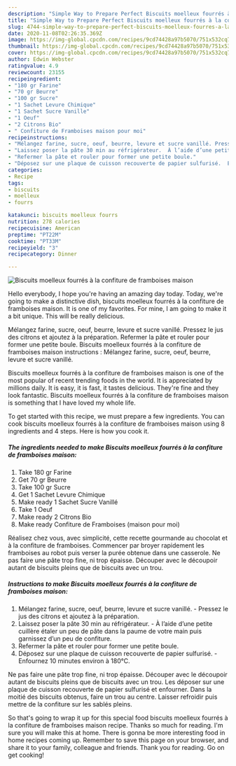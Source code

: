 ```yaml
---
description: "Simple Way to Prepare Perfect Biscuits moelleux fourrés à la confiture de framboises maison"
title: "Simple Way to Prepare Perfect Biscuits moelleux fourrés à la confiture de framboises maison"
slug: 4744-simple-way-to-prepare-perfect-biscuits-moelleux-fourres-a-la-confiture-de-framboises-maison
date: 2020-11-08T02:26:35.369Z
image: https://img-global.cpcdn.com/recipes/9cd74428a97b5070/751x532cq70/biscuits-moelleux-fourres-a-la-confiture-de-framboises-maison-photo-principale-de-la-recette.jpg
thumbnail: https://img-global.cpcdn.com/recipes/9cd74428a97b5070/751x532cq70/biscuits-moelleux-fourres-a-la-confiture-de-framboises-maison-photo-principale-de-la-recette.jpg
cover: https://img-global.cpcdn.com/recipes/9cd74428a97b5070/751x532cq70/biscuits-moelleux-fourres-a-la-confiture-de-framboises-maison-photo-principale-de-la-recette.jpg
author: Edwin Webster
ratingvalue: 4.9
reviewcount: 23155
recipeingredient:
- "180 gr Farine"
- "70 gr Beurre"
- "100 gr Sucre"
- "1 Sachet Levure Chimique"
- "1 Sachet Sucre Vanille"
- "1 Oeuf"
- "2 Citrons Bio"
- " Confiture de Framboises maison pour moi"
recipeinstructions:
- "Mélangez farine, sucre, oeuf, beurre, levure et sucre vanillé. Pressez le jus des citrons et ajoutez à la préparation."
- "Laissez poser la pâte 30 min au réfrigérateur.  À l’aide d’une petite cuillère étaler un peu de pâte dans la paume de votre main puis garnissez d’un peu de confiture."
- "Refermer la pâte et rouler pour former une petite boule."
- "Déposez sur une plaque de cuisson recouverte de papier sulfurisé.  Enfournez 10 minutes environ à 180°C."
categories:
- Recipe
tags:
- biscuits
- moelleux
- fourrs

katakunci: biscuits moelleux fourrs 
nutrition: 278 calories
recipecuisine: American
preptime: "PT22M"
cooktime: "PT33M"
recipeyield: "3"
recipecategory: Dinner

---
```



![Biscuits moelleux fourrés à la confiture de framboises maison](https://img-global.cpcdn.com/recipes/9cd74428a97b5070/751x532cq70/biscuits-moelleux-fourres-a-la-confiture-de-framboises-maison-photo-principale-de-la-recette.jpg)

Hello everybody, I hope you're having an amazing day today. Today, we're going to make a distinctive dish, biscuits moelleux fourrés à la confiture de framboises maison. It is one of my favorites. For mine, I am going to make it a bit unique. This will be really delicious.

Mélangez farine, sucre, oeuf, beurre, levure et sucre vanillé. Pressez le jus des citrons et ajoutez à la préparation. Refermer la pâte et rouler pour former une petite boule. Biscuits moelleux fourrés à la confiture de framboises maison instructions : Mélangez farine, sucre, oeuf, beurre, levure et sucre vanillé.

Biscuits moelleux fourrés à la confiture de framboises maison is one of the most popular of recent trending foods in the world. It is appreciated by millions daily. It is easy, it is fast, it tastes delicious. They're fine and they look fantastic. Biscuits moelleux fourrés à la confiture de framboises maison is something that I have loved my whole life.


To get started with this recipe, we must prepare a few ingredients. You can cook biscuits moelleux fourrés à la confiture de framboises maison using 8 ingredients and 4 steps. Here is how you cook it.

<!--inarticleads1-->

##### The ingredients needed to make Biscuits moelleux fourrés à la confiture de framboises maison:

1. Take 180 gr Farine
1. Get 70 gr Beurre
1. Take 100 gr Sucre
1. Get 1 Sachet Levure Chimique
1. Make ready 1 Sachet Sucre Vanillé
1. Take 1 Oeuf
1. Make ready 2 Citrons Bio
1. Make ready  Confiture de Framboises (maison pour moi)


Réalisez chez vous, avec simplicité, cette recette gourmande au chocolat et à la confiture de framboises. Commencer par broyer rapidement les framboises au robot puis verser la purée obtenue dans une casserole. Ne pas faire une pâte trop fine, ni trop épaisse. Découper avec le découpoir autant de biscuits pleins que de biscuits avec un trou. 

<!--inarticleads2-->

##### Instructions to make Biscuits moelleux fourrés à la confiture de framboises maison:

1. Mélangez farine, sucre, oeuf, beurre, levure et sucre vanillé. - Pressez le jus des citrons et ajoutez à la préparation.
1. Laissez poser la pâte 30 min au réfrigérateur.  - À l’aide d’une petite cuillère étaler un peu de pâte dans la paume de votre main puis garnissez d’un peu de confiture.
1. Refermer la pâte et rouler pour former une petite boule.
1. Déposez sur une plaque de cuisson recouverte de papier sulfurisé.  - Enfournez 10 minutes environ à 180°C.


Ne pas faire une pâte trop fine, ni trop épaisse. Découper avec le découpoir autant de biscuits pleins que de biscuits avec un trou. Les déposer sur une plaque de cuisson recouverte de papier sulfurisé et enfourner. Dans la moitié des biscuits obtenus, faire un trou au centre. Laisser refroidir puis mettre de la confiture sur les sablés pleins. 

So that's going to wrap it up for this special food biscuits moelleux fourrés à la confiture de framboises maison recipe. Thanks so much for reading. I'm sure you will make this at home. There is gonna be more interesting food in home recipes coming up. Remember to save this page on your browser, and share it to your family, colleague and friends. Thank you for reading. Go on get cooking!
